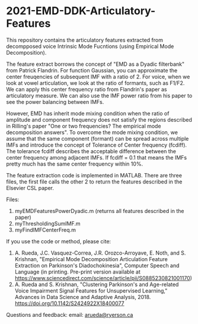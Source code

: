 # 2021-EMD-DDK-Articulatory-Features

This repository contains the articulatory features extracted from decompposed voice Intrinsic Mode Fucntions (using Empirical Mode Decomposition).

The feature extract borrows the concept of "EMD as a Dyadic filterbank" from Patrick Flandrin. For function Gaussian, you can approximate the center freuqencies of subsequent IMF with a ratio of 2. For voice, when we look at vowel articulation, we look at the ratio of formants, such as F1/F2. We can apply this center frequency ratio from Flandrin's paper as articulatory measure. We can also use the IMF power ratio from his paper to see the power balancing between IMFs.

However, EMD has inherit mode mixing condition when the ratio of amplitude and component frequency does not satisfy the regions described in Rilling's paper "One or two frequencies? The empirical mode decomposition answers". To overcome the mode mixing condition, we assume that the same component (formant) can be spread across multiple IMFs and introduce the concept of Tolerance of Center frequency (fcdiff). The tolerance fcdiff describes the acceptable difference between the center frequency among adjacent IMFs. If fcdiff = 0.1 that means the IMFs pretty much has the same center frequency within 10%.

The feature extraction code is implemented in MATLAB. There are three files, the first file calls the other 2 to return the features described in the Elsevier CSL paper.


Files:
1. myEMDFeaturesPowerDyadic.m (returns all features described in the paper)
2. myThresholdingSumIMF.m 
3. myFindIMFCenterFreq.m


If you use the code or method, please cite: 
1. A. Rueda, J.C. Vasquez-Correa, J.R. Orozco-Arroyave, E. Noth, and S. Krishnan, "Empirical Mode Decomposition Articulation Feature Extraction on Parkinson's Diadochokinesia", Computer Speech and Language (in printing. Pre-print version available at https://www.sciencedirect.com/science/article/pii/S0885230821001170)
2. A. Rueda and S. Krishnan, "Clustering Parkinson's and Age-related Voice Impairment Signal Features for Unsupervised Learning," Advances in Data Science and Adaptive Analysis, 2018. https://doi.org/10.1142/S2424922X18400077


Questions and feedback: email: arueda@ryerson.ca
